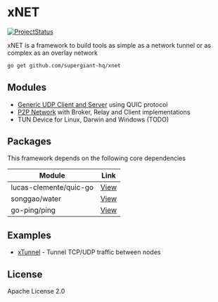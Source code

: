 # xNET

[![ProjectStatus](https://img.shields.io/badge/status-experimental-orange)](README.md)

xNET is a framework to build tools as simple as a network tunnel or as complex as an overlay network

```sh
go get github.com/supergiant-hq/xnet
```

## Modules

- [Generic UDP Client and Server][udpreadme] using QUIC protocol
- [P2P Network][p2preadme] with Broker, Relay and Client implementations
- TUN Device for Linux, Darwin and Windows (TODO)

## Packages

This framework depends on the following core dependencies

| Module                 | Link            |
| ---------------------- | --------------- |
| lucas-clemente/quic-go | [View][pkgquic] |
| songgao/water          | [View][pkgtun]  |
| go-ping/ping           | [View][pkgping] |

## Examples

- [xTunnel][clixtunnel] - Tunnel TCP/UDP traffic between nodes

## License

Apache License 2.0

[//]: # "Links"
[udpreadme]: https://github.com/supergiant-hq/xnet/tree/master/udp
[p2preadme]: https://github.com/supergiant-hq/xnet/tree/master/p2p
[pkgquic]: https://github.com/lucas-clemente/quic-go
[pkgtun]: https://github.com/songgao/water
[pkgping]: https://github.com/go-ping/ping
[clixtunnel]: https://github.com/supergiant-hq/xtunnel
